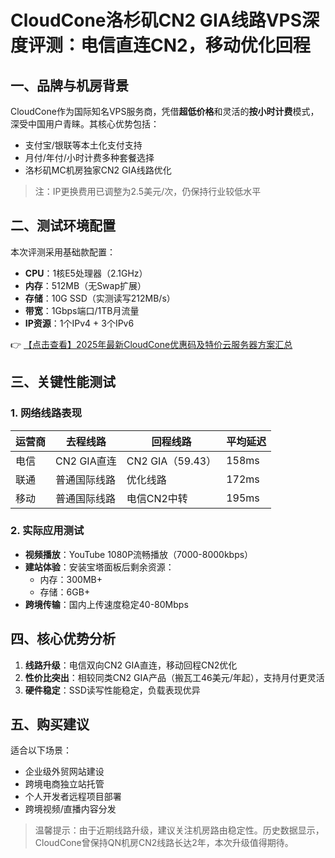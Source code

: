 # CloudCone洛杉矶CN2 GIA线路VPS深度评测：电信直连CN2，移动优化回程

## 一、品牌与机房背景

CloudCone作为国际知名VPS服务商，凭借**超低价格**和灵活的**按小时计费**模式，深受中国用户青睐。其核心优势包括：
- 支付宝/银联等本土化支付支持
- 月付/年付/小时计费多种套餐选择
- 洛杉矶MC机房独家CN2 GIA线路优化

> 注：IP更换费用已调整为2.5美元/次，仍保持行业较低水平

## 二、测试环境配置
本次评测采用基础款配置：
- **CPU**：1核E5处理器（2.1GHz）
- **内存**：512MB（无Swap扩展）
- **存储**：10G SSD（实测读写212MB/s）
- **带宽**：1Gbps端口/1TB月流量
- **IP资源**：1个IPv4 + 3个IPv6

👉 [【点击查看】2025年最新CloudCone优惠码及特价云服务器方案汇总](https://bit.ly/Cloudcone)

## 三、关键性能测试

### 1. 网络线路表现
| 运营商 | 去程线路       | 回程线路       | 平均延迟 |
|--------|----------------|----------------|----------|
| 电信   | CN2 GIA直连    | CN2 GIA（59.43）| 158ms    |
| 联通   | 普通国际线路    | 优化线路        | 172ms    |
| 移动   | 普通国际线路    | 电信CN2中转     | 195ms    |

### 2. 实际应用测试
- **视频播放**：YouTube 1080P流畅播放（7000-8000kbps）
- **建站体验**：安装宝塔面板后剩余资源：
  - 内存：300MB+
  - 存储：6GB+
- **跨境传输**：国内上传速度稳定40-80Mbps

## 四、核心优势分析

1. **线路升级**：电信双向CN2 GIA直连，移动回程CN2优化
2. **性价比突出**：相较同类CN2 GIA产品（搬瓦工46美元/年起），支持月付更灵活
3. **硬件稳定**：SSD读写性能稳定，负载表现优异

## 五、购买建议
适合以下场景：
- 企业级外贸网站建设
- 跨境电商独立站托管
- 个人开发者远程项目部署
- 跨境视频/直播内容分发

> 温馨提示：由于近期线路升级，建议关注机房路由稳定性。历史数据显示，CloudCone曾保持QN机房CN2线路长达2年，本次升级值得期待。
